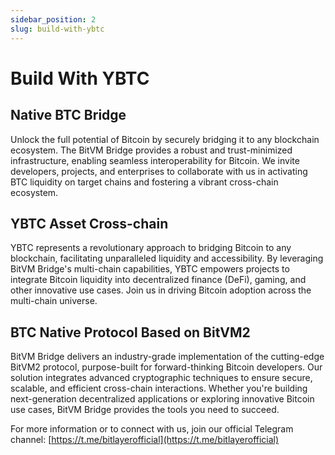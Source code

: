 ```yaml
---
sidebar_position: 2
slug: build-with-ybtc
---
```


# Build With YBTC

## Native BTC Bridge

Unlock the full potential of Bitcoin by securely bridging it to any blockchain ecosystem. The BitVM Bridge provides a robust and trust-minimized infrastructure, enabling seamless interoperability for Bitcoin. We invite developers, projects, and enterprises to collaborate with us in activating BTC liquidity on target chains and fostering a vibrant cross-chain ecosystem.

## YBTC Asset Cross-chain

YBTC represents a revolutionary approach to bridging Bitcoin to any blockchain, facilitating unparalleled liquidity and accessibility. By leveraging BitVM Bridge's multi-chain capabilities, YBTC empowers projects to integrate Bitcoin liquidity into decentralized finance (DeFi), gaming, and other innovative use cases. Join us in driving Bitcoin adoption across the multi-chain universe.

## BTC Native Protocol Based on BitVM2

BitVM Bridge delivers an industry-grade implementation of the cutting-edge BitVM2 protocol, purpose-built for forward-thinking Bitcoin developers. Our solution integrates advanced cryptographic techniques to ensure secure, scalable, and efficient cross-chain interactions. Whether you're building next-generation decentralized applications or exploring innovative Bitcoin use cases, BitVM Bridge provides the tools you need to succeed.

For more information or to connect with us, join our official Telegram channel: [https://t.me/bitlayerofficial](https://t.me/bitlayerofficial)

